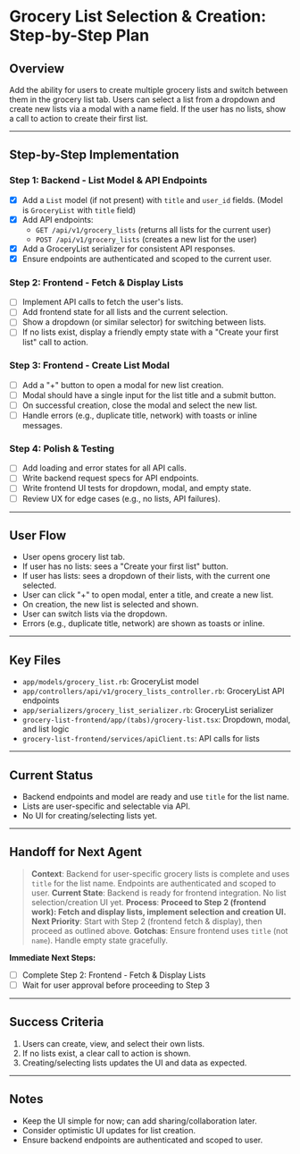 # Grocery List Selection & Creation: Step-by-Step Plan

## Overview
Add the ability for users to create multiple grocery lists and switch between them in the grocery list tab. Users can select a list from a dropdown and create new lists via a modal with a name field. If the user has no lists, show a call to action to create their first list.

---

## Step-by-Step Implementation

### Step 1: Backend - List Model & API Endpoints
- [x] Add a `List` model (if not present) with `title` and `user_id` fields. (Model is `GroceryList` with `title` field)
- [x] Add API endpoints:
  - `GET /api/v1/grocery_lists` (returns all lists for the current user)
  - `POST /api/v1/grocery_lists` (creates a new list for the user)
- [x] Add a GroceryList serializer for consistent API responses.
- [x] Ensure endpoints are authenticated and scoped to the current user.

### Step 2: Frontend - Fetch & Display Lists
- [ ] Implement API calls to fetch the user's lists.
- [ ] Add frontend state for all lists and the current selection.
- [ ] Show a dropdown (or similar selector) for switching between lists.
- [ ] If no lists exist, display a friendly empty state with a "Create your first list" call to action.

### Step 3: Frontend - Create List Modal
- [ ] Add a "+" button to open a modal for new list creation.
- [ ] Modal should have a single input for the list title and a submit button.
- [ ] On successful creation, close the modal and select the new list.
- [ ] Handle errors (e.g., duplicate title, network) with toasts or inline messages.

### Step 4: Polish & Testing
- [ ] Add loading and error states for all API calls.
- [ ] Write backend request specs for API endpoints.
- [ ] Write frontend UI tests for dropdown, modal, and empty state.
- [ ] Review UX for edge cases (e.g., no lists, API failures).

---

## User Flow
- User opens grocery list tab.
- If user has no lists: sees a "Create your first list" button.
- If user has lists: sees a dropdown of their lists, with the current one selected.
- User can click "+" to open modal, enter a title, and create a new list.
- On creation, the new list is selected and shown.
- User can switch lists via the dropdown.
- Errors (e.g., duplicate title, network) are shown as toasts or inline.

---

## Key Files
- `app/models/grocery_list.rb`: GroceryList model
- `app/controllers/api/v1/grocery_lists_controller.rb`: GroceryList API endpoints
- `app/serializers/grocery_list_serializer.rb`: GroceryList serializer
- `grocery-list-frontend/app/(tabs)/grocery-list.tsx`: Dropdown, modal, and list logic
- `grocery-list-frontend/services/apiClient.ts`: API calls for lists

---

## Current Status
- Backend endpoints and model are ready and use `title` for the list name.
- Lists are user-specific and selectable via API.
- No UI for creating/selecting lists yet.

---

## Handoff for Next Agent
> **Context**: Backend for user-specific grocery lists is complete and uses `title` for the list name. Endpoints are authenticated and scoped to user.
> **Current State**: Backend is ready for frontend integration. No list selection/creation UI yet.
> **Process**: **Proceed to Step 2 (frontend work): Fetch and display lists, implement selection and creation UI.**
> **Next Priority**: Start with Step 2 (frontend fetch & display), then proceed as outlined above.
> **Gotchas**: Ensure frontend uses `title` (not `name`). Handle empty state gracefully.

**Immediate Next Steps:**
- [ ] Complete Step 2: Frontend - Fetch & Display Lists
- [ ] Wait for user approval before proceeding to Step 3

---

## Success Criteria
1. Users can create, view, and select their own lists.
2. If no lists exist, a clear call to action is shown.
3. Creating/selecting lists updates the UI and data as expected.

---

## Notes
- Keep the UI simple for now; can add sharing/collaboration later.
- Consider optimistic UI updates for list creation.
- Ensure backend endpoints are authenticated and scoped to user. 